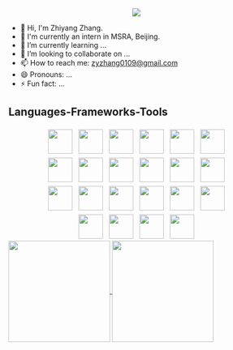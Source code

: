 <link rel="stylesheet" type='text/css' href="https://cdn.jsdelivr.net/gh/devicons/devicon@latest/devicon.min.css" />
          
<div align="center">
    <img src="https://readme-typing-svg.demolab.com?font=Permanent+Marker&size=48&duration=5000&pause=1000&center=true&vCenter=true&random=true&width=500&height=90&lines=Hi+There!%F0%9F%91%8B;I'm+Zhiyang+Zhang!"/>
</div>


<!-- <img src="https://cdn.jsdelivr.net/gh/devicons/devicon@latest/icons/threedsmax/threedsmax-original.svg" /> -->
- 👋 Hi, I'm Zhiyang Zhang. </br>
- 👀 I'm currently an intern in MSRA, Beijing. </br>
- 🌱 I’m currently learning ... </br>
- 💞️ I’m looking to collaborate on ... </br>
- 📫 How to reach me: zyzhang0109@gmail.com </br>
- 😄 Pronouns: ... </br>
- ⚡ Fun fact: ... </br>

## Languages-Frameworks-Tools

<div style="width: 80%; margin: 0 auto; text-align: center">
    <img height="48" src="https://cdn.jsdelivr.net/gh/devicons/devicon@latest/icons/anaconda/anaconda-original.svg"  style="margin:4px">
    <img height="48" src="https://cdn.jsdelivr.net/gh/devicons/devicon@latest/icons/archlinux/archlinux-original.svg" style="margin:4px">
    <!-- <img height="48" src="https://cdn.jsdelivr.net/gh/devicons/devicon@latest/icons/azure/azure-original.svg" style="margin:4px"> -->
    <!-- <img height="48" src="https://cdn.jsdelivr.net/gh/devicons/devicon@latest/icons/bash/bash-original.svg" style="margin:4px"> -->
    <img height="48" src="https://cdn.jsdelivr.net/gh/devicons/devicon@latest/icons/docker/docker-original.svg" style="margin:4px">
    <!-- <img height="48" src="https://cdn.jsdelivr.net/gh/devicons/devicon@latest/icons/fastapi/fastapi-original.svg" style="margin:4px"> -->
    <img height="48" src="https://cdn.jsdelivr.net/gh/devicons/devicon@latest/icons/git/git-original.svg" style="margin:4px">
    <img height="48" src="https://cdn.jsdelivr.net/gh/devicons/devicon@latest/icons/github/github-original.svg" style="margin:4px">
    <img height="48" src="https://cdn.jsdelivr.net/gh/devicons/devicon@latest/icons/grafana/grafana-original.svg" style="margin:4px">
    <img height="48" src="https://cdn.jsdelivr.net/gh/devicons/devicon@latest/icons/helm/helm-original.svg" style="margin:4px">
    <img height="48" src="https://cdn.jsdelivr.net/gh/devicons/devicon@latest/icons/intellij/intellij-original.svg" style="margin:4px">
    <!-- <img height="48" src="https://cdn.jsdelivr.net/gh/devicons/devicon@latest/icons/jetbrains/jetbrains-original.svg" style="margin:4px"> -->
    <!-- <img height="48" src="https://cdn.jsdelivr.net/gh/devicons/devicon@latest/icons/jupyter/jupyter-original.svg" style="margin:4px"> -->
    <img height="48" src="https://cdn.jsdelivr.net/gh/devicons/devicon@latest/icons/kaggle/kaggle-original.svg" style="margin:4px">
    <img height="48" src="https://cdn.jsdelivr.net/gh/devicons/devicon@latest/icons/kubernetes/kubernetes-original.svg" style="margin:4px">
    <!-- <img height="48" src="https://cdn.jsdelivr.net/gh/devicons/devicon@latest/icons/linkedin/linkedin-original.svg" style="margin:4px"> -->
    <img height="48" src="https://cdn.jsdelivr.net/gh/devicons/devicon@latest/icons/linux/linux-original.svg" style="margin:4px">
    <!-- <img height="48" src="https://cdn.jsdelivr.net/gh/devicons/devicon@latest/icons/matplotlib/matplotlib-original.svg" style="margin:4px"> -->
    <!-- <img height="48" src="https://cdn.jsdelivr.net/gh/devicons/devicon@latest/icons/markdown/markdown-original.svg" style="margin:4px"> -->
    <!-- <img height="48" src="https://cdn.jsdelivr.net/gh/devicons/devicon@latest/icons/mysql/mysql-original.svg" style="margin:4px"> -->
    <img height="48" src="https://cdn.jsdelivr.net/gh/devicons/devicon@latest/icons/numpy/numpy-original.svg" style="margin:4px">
    <img height="48" src="https://cdn.jsdelivr.net/gh/devicons/devicon@latest/icons/pandas/pandas-original.svg" style="margin:4px">
    <img height="48" src="https://cdn.jsdelivr.net/gh/devicons/devicon@latest/icons/prometheus/prometheus-original.svg" style="margin:4px">
    <img height="48" src="https://cdn.jsdelivr.net/gh/devicons/devicon@latest/icons/pycharm/pycharm-original.svg" style="margin:4px">
    <img height="48" src="https://cdn.jsdelivr.net/gh/devicons/devicon@latest/icons/pypi/pypi-original.svg" style="margin:4px">
    <img height="48" src="https://cdn.jsdelivr.net/gh/devicons/devicon@latest/icons/python/python-original.svg" style="margin:4px">
    <img height="48" src="https://cdn.jsdelivr.net/gh/devicons/devicon@latest/icons/pytorch/pytorch-original.svg" style="margin:4px">
    <img height="48" src="https://cdn.jsdelivr.net/gh/devicons/devicon@latest/icons/rabbitmq/rabbitmq-original.svg" style="margin:4px">
    <!-- <img height="48" src="https://cdn.jsdelivr.net/gh/devicons/devicon@latest/icons/selenium/selenium-original.svg" style="margin:4px"> -->
    <img height="48" src="https://cdn.jsdelivr.net/gh/devicons/devicon@latest/icons/stackoverflow/stackoverflow-original.svg" style="margin:4px">
    <!-- <img height="48" src="https://cdn.jsdelivr.net/gh/devicons/devicon@latest/icons/streamlit/streamlit-original.svg" style="margin:4px"> -->
    <img height="48" src="https://cdn.jsdelivr.net/gh/devicons/devicon@latest/icons/ubuntu/ubuntu-original.svg" style="margin:4px">
    <img height="48" src="https://cdn.jsdelivr.net/gh/devicons/devicon@latest/icons/vscode/vscode-original.svg" style="margin:4px">
</div>

<a href="https://github.com/anuraghazra/github-readme-stats">
  <img height=200 align="center" src="https://github-readme-stats.vercel.app/api?username=eta-zhang&show_icons=true&theme=transparent" />
</a>
<a href="https://github.com/anuraghazra/convoychat">
  <img height=200 align="center" src="https://github-readme-stats.vercel.app/api/top-langs/?username=eta-zhang&layout=compact" />
</a>

<!---
eta-zhang/eta-zhang is a ✨ special ✨ repository because its `README.md` (this file) appears on your GitHub profile.
You can click the Preview link to take a look at your changes.
--->
